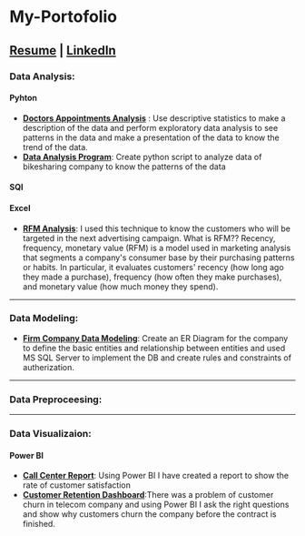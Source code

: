 # My-Portofolio
[Resume]() | [LinkedIn](https://www.linkedin.com/in/talaat-hasanin/)
---

### Data Analysis:
#### Pyhton
* __[Doctors Appointments Analysis](https://github.com/TalaatHasanin/My-Portofolio/tree/main/Data%20Analysis/Doctors%20Appointments%20Analysis)__ : Use descriptive statistics to make a description of the data and perform exploratory data analysis to see patterns in the data and make a presentation of the data to know the trend of the data.
* __[Data Analysis Program](https://github.com/TalaatHasanin/My-Portofolio/tree/main/Data%20Analysis/Data%20Analysis%20System)__: Create python script to analyze data of bikesharing company to know the patterns of the data 
#### SQl
#### Excel
* __[RFM Analysis](https://github.com/TalaatHasanin/KPMG-Virtual-Internship)__: I used this technique to know the customers who will be targeted in the next advertising campaign.
What is RFM??
Recency, frequency, monetary value (RFM) is a model used in marketing analysis that segments a company's consumer base by their purchasing patterns or habits. In particular, it evaluates customers' recency (how long ago they made a purchase), frequency (how often they make purchases), and monetary value (how much money they spend). 
---

### Data Modeling:
* __[Firm Company Data Modeling](https://github.com/TalaatHasanin/Data_Modeling-Firm)__: Create an ER Diagram for the company to define the basic entities and relationship between entities and used MS SQL Server to implement the DB and create rules and constraints of autherization.
---

### Data Preproceesing:
---

### Data Visualizaion:
#### Power BI
* __[Call Center Report](https://github.com/TalaatHasanin/Pwc-Virtual-Internship/tree/main/task-1)__: Using Power BI I have created a report to show the rate of customer satisfaction
* __[Customer Retention Dashboard](https://github.com/TalaatHasanin/Pwc-Virtual-Internship/tree/main/task-2)__:There was a problem of customer churn in telecom company and using Power BI I ask the right questions and show why customers churn the company before the contract is finished.

